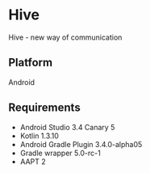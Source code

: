 # Hive
Hive - new way of communication

## Platform
Android

## Requirements
* Android Studio 3.4 Canary 5
* Kotlin 1.3.10
* Android Gradle Plugin 3.4.0-alpha05
* Gradle wrapper 5.0-rc-1
* AAPT 2